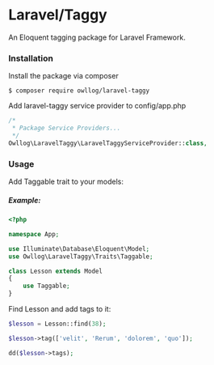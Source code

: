# Laravel/Taggy
An Eloquent tagging package for Laravel Framework.

### Installation

Install the package via composer
```shell
$ composer require owllog/laravel-taggy
```

Add laravel-taggy service provider to config/app.php
```php
/*
 * Package Service Providers...
 */
Owllog\LaravelTaggy\LaravelTaggyServiceProvider::class,
```

### Usage
Add Taggable trait to your models:
##### Example:
```php
<?php

namespace App;

use Illuminate\Database\Eloquent\Model;
use Owllog\LaravelTaggy\Traits\Taggable;

class Lesson extends Model
{
    use Taggable;
}
```

Find Lesson and add tags to it:
```php
$lesson = Lesson::find(38);

$lesson->tag(['velit', 'Rerum', 'dolorem', 'quo']);

dd($lesson->tags);
```
